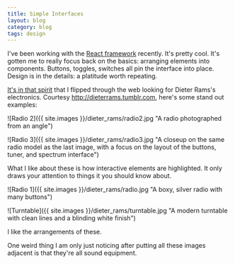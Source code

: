 ```yaml
---
title: Simple Interfaces
layout: blog
category: blog
tags: design
---
```

I've been working with the [React framework](http://facebook.github.io/react/index.html) recently.
It's pretty cool.
It's gotten me to really focus back on the basics: arranging elements into components.
Buttons, toggles, switches all pin the interface into place.
Design is in the details: a platitude worth repeating.

[It's in that spirit](https://en.wikipedia.org/wiki/Dieter_Rams#Dieter_Rams:_ten_principles_for_good_design) that I flipped through the web looking for Dieter Rams's electronics.
Courtesy <http://dieterrams.tumblr.com>, here's some stand out examples:

![Radio 2]({{ site.images }}/dieter_rams/radio2.jpg "A radio photographed from an angle")

![Radio 3]({{ site.images }}/dieter_rams/radio3.jpg "A closeup on the same radio model as the last image, with a focus on the layout of the buttons, tuner, and spectrum interface")

What I like about these is how interactive elements are highlighted.
It only draws your attention to things it you should know about.

![Radio 1]({{ site.images }}/dieter_rams/radio.jpg "A boxy, silver radio with many buttons")

![Turntable]({{ site.images }}/dieter_rams/turntable.jpg "A modern turntable with clean lines and a blinding white finish")

I like the arrangements of these.

One weird thing I am only just noticing after putting all these images adjacent is that they're all sound equipment.
